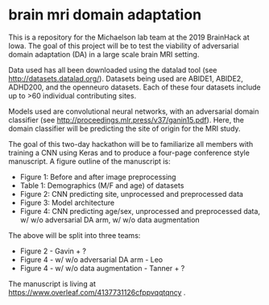# brain mri domain adaptation

This is a repository for the Michaelson lab team at the 2019 BrainHack at Iowa. The goal of this project will be to test the viability of adversarial domain adaptation (DA) in a large scale brain MRI setting.

Data used has all been downloaded using the datalad tool (see http://datasets.datalad.org/). Datasets being used are ABIDE1, ABIDE2, ADHD200, and the openneuro datasets. Each of these four datasets include up to >60 individual contributing sites.

Models used are convolutional neural networks, with an adversarial domain classifier (see http://proceedings.mlr.press/v37/ganin15.pdf). Here, the domain classifier will be predicting the site of origin for the MRI study.  

The goal of this two-day hackathon will be to familiarize all members with training a CNN using Keras and to produce a four-page conference style manuscript. A figure outline of the manuscript is:
* Figure 1: Before and after image preprocessing
* Table 1: Demographics (M/F and age) of datasets
* Figure 2: CNN predicting site, unprocessed and preprocessed data
* Figure 3: Model architecture
* Figure 4: CNN predicting age/sex, unprocessed and preprocessed data, w/ w/o adversarial DA arm, w/ w/o data augmentation

The above will be split into three teams:
* Figure 2 - Gavin + ?
* Figure 4 - w/ w/o adversarial DA arm - Leo
* Figure 4 - w/ w/o data augmentation - Tanner + ?

The manuscript is living at https://www.overleaf.com/4137731126cfppvqqtqncy .

